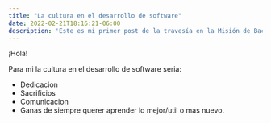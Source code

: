```yaml
---
title: "La cultura en el desarrollo de software"
date: 2022-02-21T18:16:21-06:00
description: 'Este es mi primer post de la travesía en la Misión de Backend con Node JS de Launch X.'
---
```

¡Hola!

Para mi la cultura en el desarrollo de software seria:
- Dedicacion
- Sacrificios
- Comunicacion
- Ganas de siempre querer aprender lo mejor/util o mas nuevo.

